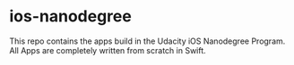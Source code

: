 # ios-nanodegree
This repo contains the apps build in the Udacity iOS Nanodegree Program. All Apps are completely written from scratch in Swift.
